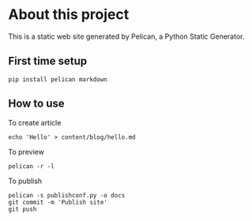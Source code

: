 # About this project

This is a static web site generated by Pelican, a Python Static Generator.

## First time setup

	pip install pelican markdown

## How to use

To create article
	
	echo 'Hello' > content/blog/hello.md

To preview

	pelican -r -l

To publish

	pelican -s publishconf.py -o docs
	git commit -m 'Publish site'
	git push
